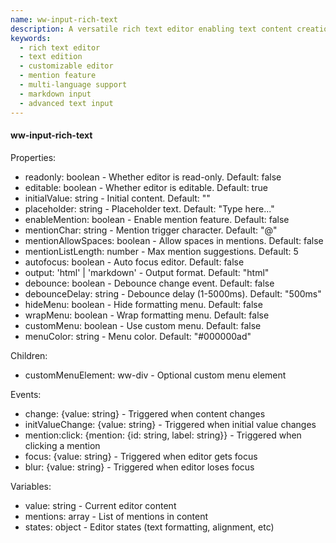 ```yaml
---
name: ww-input-rich-text
description: A versatile rich text editor enabling text content creation with formatting options, headings, lists, tables, media, read-only mode, mention support, and output format selection. This is for editing rich text, not just rendering rich text.
keywords:
  - rich text editor
  - text edition
  - customizable editor
  - mention feature
  - multi-language support
  - markdown input
  - advanced text input
---
```


#### ww-input-rich-text

Properties:
- readonly: boolean - Whether editor is read-only. Default: false
- editable: boolean - Whether editor is editable. Default: true
- initialValue: string - Initial content. Default: ""
- placeholder: string - Placeholder text. Default: "Type here..."
- enableMention: boolean - Enable mention feature. Default: false
- mentionChar: string - Mention trigger character. Default: "@"
- mentionAllowSpaces: boolean - Allow spaces in mentions. Default: false
- mentionListLength: number - Max mention suggestions. Default: 5
- autofocus: boolean - Auto focus editor. Default: false
- output: 'html' | 'markdown' - Output format. Default: "html"
- debounce: boolean - Debounce change event. Default: false
- debounceDelay: string - Debounce delay (1-5000ms). Default: "500ms"
- hideMenu: boolean - Hide formatting menu. Default: false
- wrapMenu: boolean - Wrap formatting menu. Default: false
- customMenu: boolean - Use custom menu. Default: false
- menuColor: string - Menu color. Default: "#000000ad"

Children:
- customMenuElement: ww-div - Optional custom menu element

Events:
- change: {value: string} - Triggered when content changes
- initValueChange: {value: string} - Triggered when initial value changes
- mention:click: {mention: {id: string, label: string}} - Triggered when clicking a mention
- focus: {value: string} - Triggered when editor gets focus
- blur: {value: string} - Triggered when editor loses focus

Variables:
- value: string - Current editor content
- mentions: array - List of mentions in content
- states: object - Editor states (text formatting, alignment, etc)

